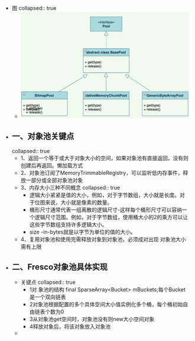 - 图
  collapsed:: true
	- ![image.png](../assets/image_1684400266592_0.png)
- ## 一、对象池关键点
  collapsed:: true
	- 1、返回一个等于或大于对象大小的空间，如果对象池有直接返回，没有则创建后再返回。懒加载方式
	- 2、对象池订阅了MemoryTrimmableRegistry，可以监听低内存事件，释放一部分或全部对象池对象
	- 3、内存大小三种不同概念
	  collapsed:: true
		- 逻辑大小紧紧是值的大小，例如，对于字节数组，大小就是长度。对于位图来说，大小就是像素的数量。
		- 桶形尺寸通常代表一组离散的逻辑尺寸-这样每个桶形尺寸可以容纳一个逻辑尺寸范围。例如，对于字节数组，使用桶大小的2的乘方可以让这些字节数组支持许多逻辑大小。
		- size -in-bytes就是以字节为单位的值的大小。
	- 4、复用对象池和使用完需释放对象到对象池，必须成对出现
	  对象池大小需有上限
- ## 二、Fresco对象池具体实现
	- 关键点
	  collapsed:: true
		- 1对 象池的结构
		  final SparseArray<Bucket<V>> mBuckets;每个Bucket是一个双向链表
		- 2对象池根据配置的多个具体空间大小值实例化多个桶，每个桶初始自由链表个数为0
		- 3从对象池get空间时，对象池没有则new大小空间对象
		- 4释放对象后，将该对象放入对象池
	-